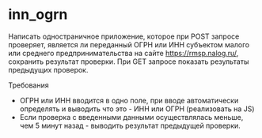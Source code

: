 # inn_ogrn
Написать одностраничное приложение, которое при POST запросе проверяет, является ли переданный ОГРН или ИНН субъектом малого или среднего предпринимательства на сайте https://rmsp.nalog.ru/, сохранить результат проверки. При GET запросе показать результаты предыдущих проверок. 

Требования
* ОГРН или ИНН вводится в одно поле, при вводе автоматически определять и выводить что это - ИНН или ОГРН (реализовать на JS)
* Если проверка с введенными данными осуществлялась меньше, чем 5 минут назад - выводить результат предыдущей проверки.
